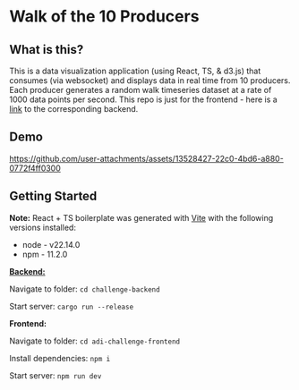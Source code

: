 # Walk of the 10 Producers
## What is this?
This is a data visualization application (using React, TS, & d3.js) that consumes (via websocket) and displays data in real time from 10 producers. Each producer generates a random walk timeseries dataset at a rate of 1000 data points per second. This repo is just for the frontend - here is a [link](https://github.com/6xzo/challenge-backend) to the corresponding backend.

## Demo
https://github.com/user-attachments/assets/13528427-22c0-4bd6-a880-0772f4ff0300


## Getting Started
**Note:** React + TS boilerplate was generated with [Vite](https://vite.dev/) with the following versions installed:
* node - v22.14.0
* npm - 11.2.0


**[Backend:](https://github.com/6xzo/challenge-backend)**

Navigate to folder: `cd challenge-backend`

Start server: `cargo run --release`

**Frontend:**

Navigate to folder: `cd adi-challenge-frontend`

Install dependencies: `npm i`

Start server: `npm run dev`
